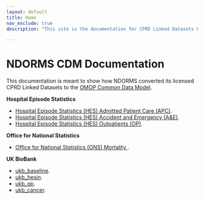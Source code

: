 ```yaml
---
layout: default
title: Home
nav_exclude: true
description: "This site is the documentation for CPRD Linked Datasets OMOP Conversion at NDORMS"

---
```


# NDORMS CDM Documentation

This documentation is meant to show how NDORMS converted its licensed CPRD Linked Datasets to the [OMOP Common Data Model](https://ohdsi.github.io/CommonDataModel).

**Hospital Episode Statistics**

* [Hospital Episode Statistics (HES) Admitted Patient Care (APC)](https://oxford-pharmacoepi.github.io/etl_ndorms/docs/HES_APC).
* [Hospital Episode Statistics (HES) Accident and Emergency (A&E)](https://oxford-pharmacoepi.github.io/etl_ndorms/docs/HES_AE).
* [Hospital Episode Statistics (HES) Outpatients (OP)](https://oxford-pharmacoepi.github.io/etl_ndorms/docs/HES_OP).

**Office for National Statistics**

* [Office for National Statistics (ONS) Mortality ](https://oxford-pharmacoepi.github.io/etl_ndorms/docs/ONS_Mortality).

**UK BioBank**

* [ukb_baseline](https://oxford-pharmacoepi.github.io/etl_ndorms/docs/UK_BIOBANK).
* [ukb_hesin](https://oxford-pharmacoepi.github.io/etl_ndorms/docs/UK_BIOBANK).
* [ukb_gp](https://oxford-pharmacoepi.github.io/etl_ndorms/docs/UK_BIOBANK).
* [ukb_cancer](https://oxford-pharmacoepi.github.io/etl_ndorms/docs/UK_BIOBANK).
